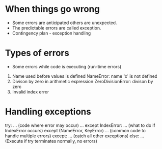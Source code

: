 # When things go wrong
- Some errors are anticipated others are unexpected.
- The predictable errors are called exception.
- Contingency plan - exception handling

# Types of errors
- Some errors while code is executing (run-time errors)
  
1. Name used before values is defined
   NameError: name 'x' is not defined
2. Divison by zero in arithmetic expression
   ZeroDivisionError: divison by zero
3. Invalid index error

# Handling exceptions

try:
...   (code where error may occur)
...
except IndexError:
...   (what to do if IndexError occurs)
except (NameError, KeyError)
...   (common code to handle multiple errors)
except:
...   (catch all other exceptions)
else:
...   (Execute if try terminates normally, no errors)

   
